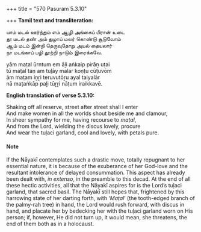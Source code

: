+++
title = "570 Pasuram 5.3.10"

+++
**Tamil text and transliteration:**

யாம் மடல் ஊர்ந்தும் எம் ஆழி அங்கைப் பிரான் உடை  
தூ மடல் தண் அம் துழாய் மலர் கொண்டு சூடுவோம்  
ஆம் மடம் இன்றி தெருவுதோறு அயல் தையலார்  
நா மடங்காப் பழி தூற்றி நாடும் இரைக்கவே.

yām maṭal ūrntum em āḻi aṅkaip pirāṉ uṭai  
tū maṭal taṇ am tuḻāy malar koṇṭu cūṭuvōm  
ām maṭam iṉṟi teruvutōṟu ayal taiyalār  
nā maṭaṅkāp paḻi tūṟṟi nāṭum iraikkavē.

**English translation of verse 5.3.10:**

Shaking off all reserve, street after street shall I enter  
And make women in all the worlds shout beside me and clamour,  
In sheer sympathy for me, having recourse to *maṭal*,  
And from the Lord, wielding the discus lovely, procure  
And wear the tuḷaci garland, cool and lovely, with petals pure.

#### Note

If the Nāyakī contemplates such a drastic move, totally repugnant to her essential nature, it is because of the exuberance of her God-love and the resultant intolerance of delayed consummation. This aspect has already been dealt with, *in extenso*, in the preamble to this decad. At the end of all these hectic activities, all that the Nāyakī aspires for is the Lord’s tuḷaci garland, that sacred basil. The Nāyakī still hopes that, frightened by this harrowing state of her darting forth, with ‘*Maṭal*’ (the tooth-edged branch of the palmy-rah tree) in hand, the Lord would rush forward, with discus in hand, and placate her by bedecking her with the tuḷaci garland worn on His person; if, however, He did not turn up, it would mean, she threatens, the end of them both as in a holocaust.


